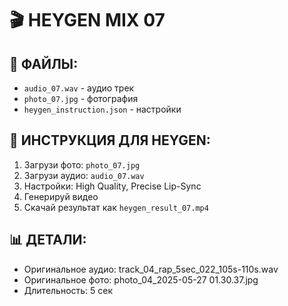# 🎬 HEYGEN MIX 07

## 📁 ФАЙЛЫ:
- `audio_07.wav` - аудио трек
- `photo_07.jpg` - фотография
- `heygen_instruction.json` - настройки

## 🚀 ИНСТРУКЦИЯ ДЛЯ HEYGEN:
1. Загрузи фото: `photo_07.jpg`
2. Загрузи аудио: `audio_07.wav`
3. Настройки: High Quality, Precise Lip-Sync
4. Генерируй видео
5. Скачай результат как `heygen_result_07.mp4`

## 📊 ДЕТАЛИ:
- Оригинальное аудио: track_04_rap_5sec_022_105s-110s.wav
- Оригинальное фото: photo_04_2025-05-27 01.30.37.jpg
- Длительность: 5 сек
